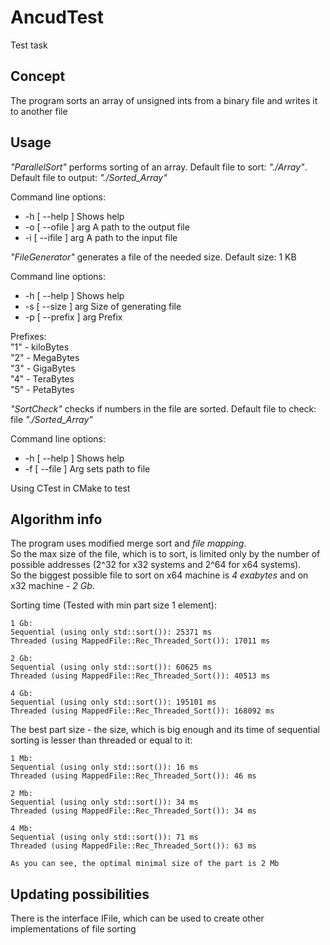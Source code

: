# AncudTest

Test task

## Concept

The program sorts an array of unsigned ints from a binary file and writes it to another file

## Usage

*"ParallelSort"* performs sorting of an array. Default file to sort: *"./Array"*. Default file to output: *"./Sorted_Array"*


Command line options:
* -h [ --help ] Shows help
* -o [ --ofile ] arg A path to the output file
* -i [ --ifile ] arg A path to the input file

*"FileGenerator"* generates a file of the needed size. Default size: 1 KB

Command line options:
* -h [ --help ] Shows help
* -s [ --size ] arg Size of generating file            
* -p [ --prefix ] arg Prefix

Prefixes:<br>
"1" - kiloBytes<br>
"2" - MegaBytes<br>
"3" - GigaBytes<br>
"4" - TeraBytes<br>
"5" - PetaBytes<br>

*"SortCheck"* checks if numbers in the file are sorted. Default file to check: file *"./Sorted_Array"*

Command line options:
* -h [ --help ] Shows help
* -f [ --file ] Arg sets path to file

Using CTest in CMake to test

## Algorithm info
The program uses modified merge sort and *file mapping*.<br> 
So the max size of the file, which is to sort, is limited only by the number of possible addresses (2^32 for x32 systems and 2^64 for x64 systems).<br>
So the biggest possible file to sort on x64 machine is *4 exabytes* and on x32 machine - *2 Gb*. <br>

 Sorting time (Tested with min part size 1 element):
    
    1 Gb:
    Sequential (using only std::sort()): 25371 ms
    Threaded (using MappedFile::Rec_Threaded_Sort()): 17011 ms

    2 Gb:
    Sequential (using only std::sort()): 60625 ms
    Threaded (using MappedFile::Rec_Threaded_Sort()): 40513 ms

    4 Gb:
    Sequential (using only std::sort()): 195101 ms
    Threaded (using MappedFile::Rec_Threaded_Sort()): 168092 ms

  The best part size - the size, which is big enough and its time of sequential sorting is lesser than threaded or equal to it:

    1 Mb:
    Sequential (using only std::sort()): 16 ms
    Threaded (using MappedFile::Rec_Threaded_Sort()): 46 ms

    2 Mb:
    Sequential (using only std::sort()): 34 ms
    Threaded (using MappedFile::Rec_Threaded_Sort()): 34 ms

    4 Mb:
    Sequential (using only std::sort()): 71 ms
    Threaded (using MappedFile::Rec_Threaded_Sort()): 63 ms

    As you can see, the optimal minimal size of the part is 2 Mb
    
 ## Updating possibilities
 There is the interface IFile, which can be used to create other implementations of file sorting
